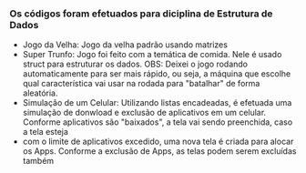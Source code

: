 <h3>Os códigos foram efetuados para diciplina de Estrutura de Dados</h3>

+  Jogo da Velha: Jogo da velha padrão usando matrizes
+  Super Trunfo: Jogo foi feito com a temática de comida. Nele é usado struct para estruturar os dados. OBS: Deixei o jogo rodando automaticamente para ser mais rápido, ou seja, a máquina que escolhe qual característica vai usar na rodada para "batalhar" de forma aleatória.
+  Simulação de um Celular: Utilizando listas encadeadas, é efetuada uma simulação de donwload e exclusão de aplicativos em um celular. Conforme aplicativos são "baixados", a tela vai sendo preenchida, caso a tela esteja
+  com o limite de aplicativos excedido, uma nova tela é criada para alocar os Apps. Conforme a exclusão de Apps, as telas podem serem excluídas também

